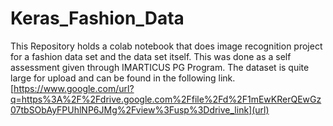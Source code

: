 # Keras_Fashion_Data
This Repository holds a colab notebook that does image recognition project for a fashion data set and the data set itself. This was done as a self assessment given through IMARTICUS PG Program. 
The dataset is quite large for upload and can be found in the following link.
[https://www.google.com/url?q=https%3A%2F%2Fdrive.google.com%2Ffile%2Fd%2F1mEwKRerQEwGz07tbSObAyFPUhlNP6JMg%2Fview%3Fusp%3Ddrive_link](url)
